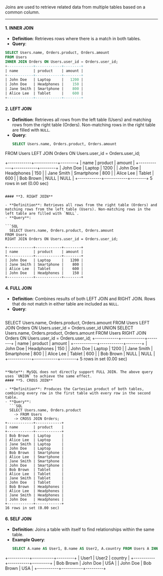 Joins are used to retrieve related data from multiple tables based on a common column.

---

#### **1. INNER JOIN**

- **Definition**: Retrieves rows where there is a match in both tables.
- **Query**:
```SQL
SELECT Users.name, Orders.product, Orders.amount
FROM Users 
INNER JOIN Orders ON Users.user_id = Orders.user_id;
+------------+------------+--------+
| name       | product    | amount |
+------------+------------+--------+
| John Doe   | Laptop     |   1200 |
| John Doe   | Headphones |    150 |
| Jane Smith | Smartphone |    800 |
| Alice Lee  | Tablet     |    600 |
+------------+------------+--------+

```

#### **2. LEFT JOIN**

- **Definition**: Retrieves all rows from the left table (Users) and matching rows from the right table (Orders). Non-matching rows in the right table are filled with `NULL`.
- **Query**:
  ```SQl
  SELECT Users.name, Orders.product, Orders.amount
FROM Users
LEFT JOIN Orders ON Users.user_id = Orders.user_id;

+------------+------------+--------+
| name       | product    | amount |
+------------+------------+--------+
| John Doe   | Laptop     |   1200 |
| John Doe   | Headphones |    150 |
| Jane Smith | Smartphone |    800 |
| Alice Lee  | Tablet     |    600 |
| Bob Brown  | NULL       |   NULL |
+------------+------------+--------+
5 rows in set (0.00 sec)

```

#### **3. RIGHT JOIN**

- **Definition**: Retrieves all rows from the right table (Orders) and matching rows from the left table (Users). Non-matching rows in the left table are filled with `NULL`.
- **Query**:
  
```SQL
  SELECT Users.name, Orders.product, Orders.amount
FROM Users
RIGHT JOIN Orders ON Users.user_id = Orders.user_id;

+------------+------------+--------+
| name       | product    | amount |
+------------+------------+--------+
| John Doe   | Laptop     |   1200 |
| Jane Smith | Smartphone |    800 |
| Alice Lee  | Tablet     |    600 |
| John Doe   | Headphones |    150 |
+------------+------------+--------+
```

#### **4. FULL JOIN**

- **Definition**: Combines results of both LEFT JOIN and RIGHT JOIN. Rows that do not match in either table are included as `NULL`.
- **Query**:
  ```SQL
SELECT Users.name, Orders.product, Orders.amount
FROM Users
LEFT JOIN Orders ON Users.user_id = Orders.user_id
UNION
SELECT Users.name, Orders.product, Orders.amount
FROM Users
RIGHT JOIN Orders ON Users.user_id = Orders.user_id;
+------------+------------+--------+
| name       | product    | amount |
+------------+------------+--------+
| John Doe   | Headphones |    150 |
| John Doe   | Laptop     |   1200 |
| Jane Smith | Smartphone |    800 |
| Alice Lee  | Tablet     |    600 |
| Bob Brown  | NULL       |   NULL |
+------------+------------+--------+
5 rows in set (0.00 sec)
```

**Note**: MySQL does not directly support FULL JOIN. The above query uses `UNION` to achieve the same effect.
#### **5. CROSS JOIN**

- **Definition**: Produces the Cartesian product of both tables, combining every row in the first table with every row in the second table.
- **Query**:
  ```SQL
  SELECT Users.name, Orders.product
    -> FROM Users
    -> CROSS JOIN Orders;
+------------+------------+
| name       | product    |
+------------+------------+
| Bob Brown  | Laptop     |
| Alice Lee  | Laptop     |
| Jane Smith | Laptop     |
| John Doe   | Laptop     |
| Bob Brown  | Smartphone |
| Alice Lee  | Smartphone |
| Jane Smith | Smartphone |
| John Doe   | Smartphone |
| Bob Brown  | Tablet     |
| Alice Lee  | Tablet     |
| Jane Smith | Tablet     |
| John Doe   | Tablet     |
| Bob Brown  | Headphones |
| Alice Lee  | Headphones |
| Jane Smith | Headphones |
| John Doe   | Headphones |
+------------+------------+
16 rows in set (0.00 sec)
```

#### **6. SELF JOIN**

- **Definition**: Joins a table with itself to find relationships within the same table.
- **Example Query**:
  ```SQL
  SELECT A.name AS User1, B.name AS User2, A.country FROM Users A INNER JOIN Users B ON A.country = B.country AND A.user_id != B.user_id;
  
+-----------+-----------+---------+
| User1     | User2     | country |
+-----------+-----------+---------+
| Bob Brown | John Doe  | USA     |
| John Doe  | Bob Brown | USA     |
+-----------+-----------+---------+
```

